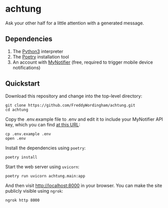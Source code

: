# achtung

Ask your other half for a little attention with a generated message.

## Dependencies

1. The [Python3](https://www.python.org/downloads/) interpreter
2. The [Poetry](https://python-poetry.org/) installation tool
3. An account with [MyNotifier](https://www.mynotifier.app/) (free, required to trigger mobile device notifications)

## Quickstart

Download this repository and change into the top-level directory:

```shell
git clone https://github.com/FreddyWordingham/achtung.git
cd achtung
```

Copy the .env.example file to .env and edit it to include your MyNotifier API key, which you can find [at this URL](https://app.mynotifier.app/account):

```shell
cp .env.example .env
open .env
```

Install the dependencies using `poetry`:

```shell
poetry install
```

Start the web server using `uvicorn`:

```shell
poetry run uvicorn achtung.main:app
```

And then visit [http://localhost:8000](http://localhost:8000) in your browser.
You can make the site publicly visible using `ngrok`:

```shell
ngrok http 8000
```
